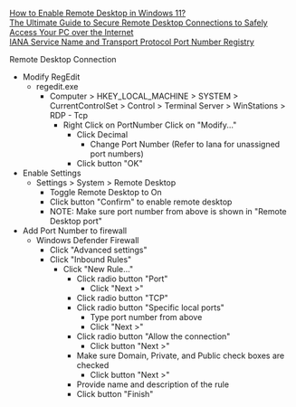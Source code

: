 [How to Enable Remote Desktop in Windows 11?](https://www.minitool.com/news/enable-remote-desktop-windows-11.html)<br />
[The Ultimate Guide to Secure Remote Desktop Connections to Safely Access Your PC over the Internet](https://www.youtube.com/watch?v=sax55mrOX54)<br />
[IANA Service Name and Transport Protocol Port Number Registry](https://www.iana.org/assignments/service-names-port-numbers/service-names-port-numbers.xhtml)<br />

Remote Desktop Connection
* Modify RegEdit
  * regedit.exe
    * Computer > HKEY_LOCAL_MACHINE > SYSTEM > CurrentControlSet > Control > Terminal Server > WinStations > RDP - Tcp
      * Right Click on PortNumber Click on "Modify..."
        * Click Decimal
          * Change Port Number (Refer to Iana for unassigned port numbers)
        * Click button "OK"
* Enable Settings
  * Settings > System > Remote Desktop
    * Toggle Remote Desktop to On
    * Click button "Confirm" to enable remote desktop
    * NOTE: Make sure port number from above is shown in "Remote Desktop port"
* Add Port Number to firewall
  * Windows Defender Firewall
    * Click "Advanced settings"
    * Click "Inbound Rules"
      * Click "New Rule..."
        * Click radio button "Port"
          * Click "Next >"
        * Click radio button "TCP"
        * Click radio button "Specific local ports"
          * Type port number from above
          * Click "Next >"
        * Click radio button "Allow the connection"
          * Click button "Next >"
        * Make sure Domain, Private, and Public check boxes are checked
          * Click button "Next >"
        * Provide name and description of the rule
        * Click button "Finish"
